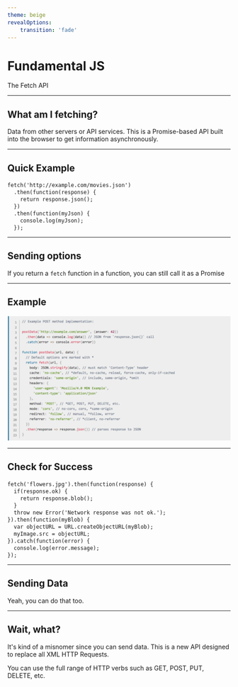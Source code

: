 ```yaml
---
theme: beige
revealOptions:
    transition: 'fade'
---
```

# Fundamental JS

The Fetch API

---
## What am I fetching?

Data from other servers or API services. This is a Promise-based API built into the browser to get information asynchronously.

---
## Quick Example

```
fetch('http://example.com/movies.json')
  .then(function(response) {
    return response.json();
  })
  .then(function(myJson) {
    console.log(myJson);
  });
```
---
## Sending options

If you return a `fetch` function in a function, you can still call it as a Promise

---
## Example
<img src="img/fetch-promise.png">


---
## Check for Success
```
fetch('flowers.jpg').then(function(response) {
  if(response.ok) {
    return response.blob();
  }
  throw new Error('Network response was not ok.');
}).then(function(myBlob) { 
  var objectURL = URL.createObjectURL(myBlob); 
  myImage.src = objectURL; 
}).catch(function(error) {
  console.log(error.message);
});
```

---
## Sending Data

Yeah, you can do that too.

---
## Wait, what?

It's kind of a misnomer since you can send data. This is a new API designed to replace all XML HTTP Requests. 

You can use the full range of HTTP verbs such as GET, POST, PUT, DELETE, etc.